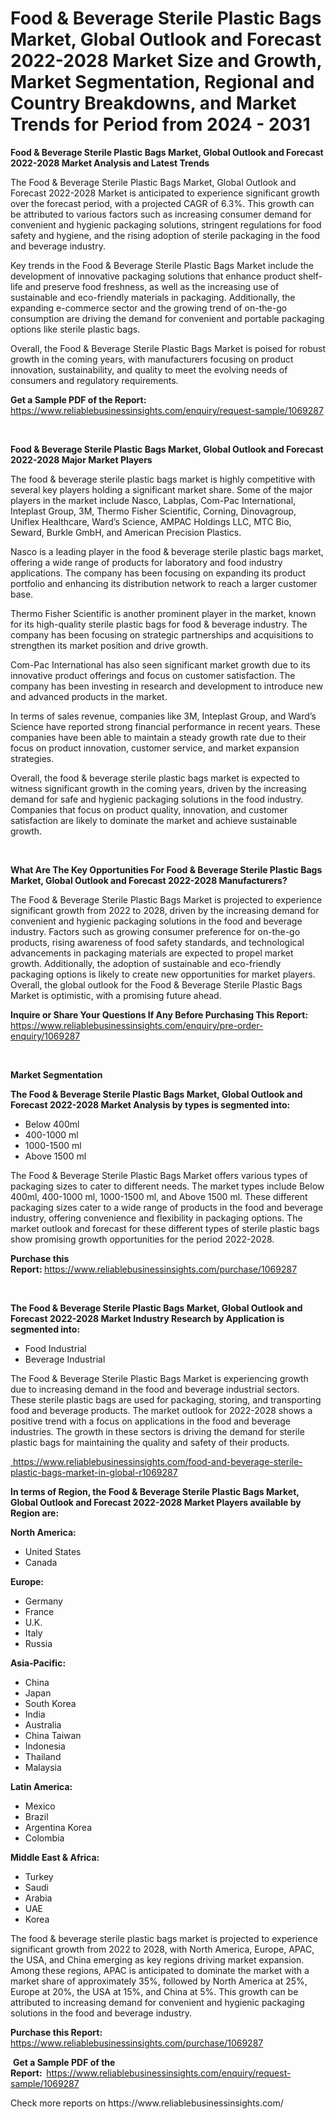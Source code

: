 <p><h1>Food & Beverage Sterile Plastic Bags Market, Global Outlook and Forecast 2022-2028 Market Size and Growth, Market Segmentation, Regional and Country Breakdowns, and Market Trends for Period from 2024 -  2031</h1></p><p><strong>Food & Beverage Sterile Plastic Bags Market, Global Outlook and Forecast 2022-2028 Market Analysis and Latest Trends</strong></p>
<p><p>The Food & Beverage Sterile Plastic Bags Market, Global Outlook and Forecast 2022-2028 Market is anticipated to experience significant growth over the forecast period, with a projected CAGR of 6.3%. This growth can be attributed to various factors such as increasing consumer demand for convenient and hygienic packaging solutions, stringent regulations for food safety and hygiene, and the rising adoption of sterile packaging in the food and beverage industry.</p><p>Key trends in the Food & Beverage Sterile Plastic Bags Market include the development of innovative packaging solutions that enhance product shelf-life and preserve food freshness, as well as the increasing use of sustainable and eco-friendly materials in packaging. Additionally, the expanding e-commerce sector and the growing trend of on-the-go consumption are driving the demand for convenient and portable packaging options like sterile plastic bags.</p><p>Overall, the Food & Beverage Sterile Plastic Bags Market is poised for robust growth in the coming years, with manufacturers focusing on product innovation, sustainability, and quality to meet the evolving needs of consumers and regulatory requirements.</p></p>
<p><strong>Get a Sample PDF of the Report:&nbsp;</strong> <a href="https://www.reliablebusinessinsights.com/enquiry/request-sample/1069287">https://www.reliablebusinessinsights.com/enquiry/request-sample/1069287</a></p>
<p>&nbsp;</p>
<p><strong>Food & Beverage Sterile Plastic Bags Market, Global Outlook and Forecast 2022-2028 Major Market Players</strong></p>
<p><p>The food & beverage sterile plastic bags market is highly competitive with several key players holding a significant market share. Some of the major players in the market include Nasco, Labplas, Com-Pac International, Inteplast Group, 3M, Thermo Fisher Scientific, Corning, Dinovagroup, Uniflex Healthcare, Ward’s Science, AMPAC Holdings LLC, MTC Bio, Seward, Burkle GmbH, and American Precision Plastics.</p><p>Nasco is a leading player in the food & beverage sterile plastic bags market, offering a wide range of products for laboratory and food industry applications. The company has been focusing on expanding its product portfolio and enhancing its distribution network to reach a larger customer base.</p><p>Thermo Fisher Scientific is another prominent player in the market, known for its high-quality sterile plastic bags for food & beverage industry. The company has been focusing on strategic partnerships and acquisitions to strengthen its market position and drive growth.</p><p>Com-Pac International has also seen significant market growth due to its innovative product offerings and focus on customer satisfaction. The company has been investing in research and development to introduce new and advanced products in the market.</p><p>In terms of sales revenue, companies like 3M, Inteplast Group, and Ward’s Science have reported strong financial performance in recent years. These companies have been able to maintain a steady growth rate due to their focus on product innovation, customer service, and market expansion strategies.</p><p>Overall, the food & beverage sterile plastic bags market is expected to witness significant growth in the coming years, driven by the increasing demand for safe and hygienic packaging solutions in the food industry. Companies that focus on product quality, innovation, and customer satisfaction are likely to dominate the market and achieve sustainable growth.</p></p>
<p>&nbsp;</p>
<p><strong>What Are The Key Opportunities For Food & Beverage Sterile Plastic Bags Market, Global Outlook and Forecast 2022-2028 Manufacturers?</strong></p>
<p><p>The Food & Beverage Sterile Plastic Bags Market is projected to experience significant growth from 2022 to 2028, driven by the increasing demand for convenient and hygienic packaging solutions in the food and beverage industry. Factors such as growing consumer preference for on-the-go products, rising awareness of food safety standards, and technological advancements in packaging materials are expected to propel market growth. Additionally, the adoption of sustainable and eco-friendly packaging options is likely to create new opportunities for market players. Overall, the global outlook for the Food & Beverage Sterile Plastic Bags Market is optimistic, with a promising future ahead.</p></p>
<p><strong>Inquire or Share Your Questions If Any Before Purchasing This Report:</strong> <a href="https://www.reliablebusinessinsights.com/enquiry/pre-order-enquiry/1069287">https://www.reliablebusinessinsights.com/enquiry/pre-order-enquiry/1069287</a></p>
<p>&nbsp;</p>
<p><strong>Market Segmentation</strong></p>
<p><strong>The Food & Beverage Sterile Plastic Bags Market, Global Outlook and Forecast 2022-2028 Market Analysis by types is segmented into:</strong></p>
<p><ul><li>Below 400ml</li><li>400-1000 ml</li><li>1000-1500 ml</li><li>Above 1500 ml</li></ul></p>
<p><p>The Food & Beverage Sterile Plastic Bags Market offers various types of packaging sizes to cater to different needs. The market types include Below 400ml, 400-1000 ml, 1000-1500 ml, and Above 1500 ml. These different packaging sizes cater to a wide range of products in the food and beverage industry, offering convenience and flexibility in packaging options. The market outlook and forecast for these different types of sterile plastic bags show promising growth opportunities for the period 2022-2028.</p></p>
<p><strong>Purchase this Report:&nbsp;</strong><a href="https://www.reliablebusinessinsights.com/purchase/1069287">https://www.reliablebusinessinsights.com/purchase/1069287</a></p>
<p>&nbsp;</p>
<p><strong>The Food & Beverage Sterile Plastic Bags Market, Global Outlook and Forecast 2022-2028 Market Industry Research by Application is segmented into:</strong></p>
<p><ul><li>Food Industrial</li><li>Beverage Industrial</li></ul></p>
<p><p>The Food & Beverage Sterile Plastic Bags Market is experiencing growth due to increasing demand in the food and beverage industrial sectors. These sterile plastic bags are used for packaging, storing, and transporting food and beverage products. The market outlook for 2022-2028 shows a positive trend with a focus on applications in the food and beverage industries. The growth in these sectors is driving the demand for sterile plastic bags for maintaining the quality and safety of their products.</p></p>
<p><a href="https://www.reliablebusinessinsights.com/food-and-beverage-sterile-plastic-bags-market-in-global-r1069287">&nbsp;https://www.reliablebusinessinsights.com/food-and-beverage-sterile-plastic-bags-market-in-global-r1069287</a></p>
<p><strong>In terms of Region, the Food & Beverage Sterile Plastic Bags Market, Global Outlook and Forecast 2022-2028 Market Players available by Region are:</strong></p>
<p>
    <p> <strong> North America: </strong>
        <ul>
            <li>United States</li>
            <li>Canada</li>
        </ul>
        </p> 
    <p> <strong> Europe: </strong>
        <ul>
            <li>Germany</li>
            <li>France</li>
            <li>U.K.</li>
            <li>Italy</li>
            <li>Russia</li>
        </ul>
        </p> 
    <p> <strong> Asia-Pacific: </strong>
        <ul>
            <li>China</li>
            <li>Japan</li>
            <li>South Korea</li>
            <li>India</li>
            <li>Australia</li>
            <li>China Taiwan</li>
            <li>Indonesia</li>
            <li>Thailand</li>
            <li>Malaysia</li>
        </ul>
        </p> 
    <p> <strong> Latin America: </strong>
        <ul>
            <li>Mexico</li>
            <li>Brazil</li>
            <li>Argentina Korea</li>
            <li>Colombia</li>
        </ul>
        </p> 
    <p> <strong> Middle East & Africa: </strong>
        <ul>
            <li>Turkey</li>
            <li>Saudi</li>
            <li>Arabia</li>
            <li>UAE</li>
            <li>Korea</li>
        </ul>
    </p>
    </p>
<p><p>The food & beverage sterile plastic bags market is projected to experience significant growth from 2022 to 2028, with North America, Europe, APAC, the USA, and China emerging as key regions driving market expansion. Among these regions, APAC is anticipated to dominate the market with a market share of approximately 35%, followed by North America at 25%, Europe at 20%, the USA at 15%, and China at 5%. This growth can be attributed to increasing demand for convenient and hygienic packaging solutions in the food and beverage industry.</p></p>
<p><strong>Purchase this Report: </strong><a href="https://www.reliablebusinessinsights.com/purchase/1069287">https://www.reliablebusinessinsights.com/purchase/1069287</a></p>
<p>&nbsp;<strong>Get a Sample PDF of the Report:&nbsp;&nbsp;</strong><a href="https://www.reliablebusinessinsights.com/enquiry/request-sample/1069287">https://www.reliablebusinessinsights.com/enquiry/request-sample/1069287</a></p>
<p><strong></strong></p>
<p>Check more reports on https://www.reliablebusinessinsights.com/</p>